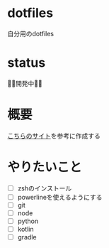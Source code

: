 # dotfiles
自分用のdotfiles

# status
👨‍💻開発中👨‍💻

# 概要
[こちらのサイト](https://qiita.com/yutakatay/items/c6c7584d9795799ee164)を参考に作成する

# やりたいこと
- [ ] zshのインストール
- [ ] powerlineを使えるようにする
- [ ] git
- [ ] node
- [ ] python
- [ ] kotlin
- [ ] gradle
